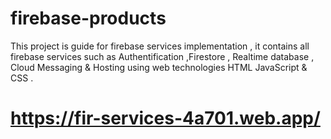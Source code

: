 # firebase-products
This project is guide for firebase services implementation  , it contains all firebase services such as Authentification ,Firestore , Realtime database , Cloud Messaging & Hosting using web technologies HTML JavaScript & CSS .

# https://fir-services-4a701.web.app/
